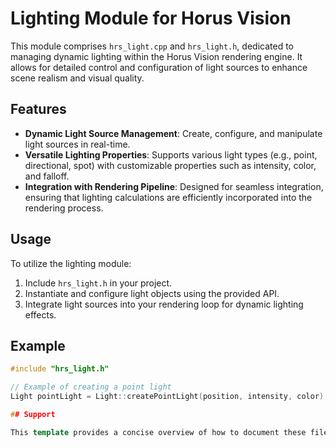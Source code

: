 # Lighting Module for Horus Vision

This module comprises `hrs_light.cpp` and `hrs_light.h`, dedicated to managing dynamic lighting within the Horus Vision rendering engine. It allows for detailed control and configuration of light sources to enhance scene realism and visual quality.

## Features

- **Dynamic Light Source Management**: Create, configure, and manipulate light sources in real-time.
- **Versatile Lighting Properties**: Supports various light types (e.g., point, directional, spot) with customizable properties such as intensity, color, and falloff.
- **Integration with Rendering Pipeline**: Designed for seamless integration, ensuring that lighting calculations are efficiently incorporated into the rendering process.

## Usage

To utilize the lighting module:

1. Include `hrs_light.h` in your project.
2. Instantiate and configure light objects using the provided API.
3. Integrate light sources into your rendering loop for dynamic lighting effects.

## Example

```cpp
#include "hrs_light.h"

// Example of creating a point light
Light pointLight = Light::createPointLight(position, intensity, color);```

## Support

This template provides a concise overview of how to document these files for GitHub, emphasizing functionality, usage, and support. Adjust the content according to the specific details and functionalities of your implementation.
